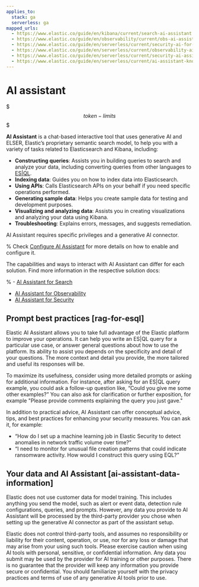 ```yaml
---
applies_to:
  stack: ga
  serverless: ga
mapped_urls:
  - https://www.elastic.co/guide/en/kibana/current/search-ai-assistant.html
  - https://www.elastic.co/guide/en/observability/current/obs-ai-assistant.html
  - https://www.elastic.co/guide/en/serverless/current/security-ai-for-security.html
  - https://www.elastic.co/guide/en/serverless/current/observability-ai-assistant.html
  - https://www.elastic.co/guide/en/serverless/current/security-ai-assistant.html
  - https://www.elastic.co/guide/en/serverless/current/ai-assistant-knowledge-base.html
---
```


# AI assistant

$$$token-limits$$$

**AI Assistant** is a chat-based interactive tool that uses generative AI and ELSER, Elastic’s proprietary semantic search model, to help you with a variety of tasks related to Elasticsearch and Kibana, including:

- **Constructing queries**: Assists you in building queries to search and analyze your data, including converting queries from other languages to [ES|QL](query-filter/languages/esql-rest.md).
- **Indexing data**: Guides you on how to index data into Elasticsearch.
- **Using APIs**: Calls Elasticsearch APIs on your behalf if you need specific operations performed.
- **Generating sample data**: Helps you create sample data for testing and development purposes.
- **Visualizing and analyzing data**: Assists you in creating visualizations and analyzing your data using Kibana.
- **Troubleshooting**: Explains errors, messages, and suggests remediation.

AI Assistant requires specific privileges and a generative AI connector. 

% Check [Configure AI Assistant](../deploy-manage/) for more details on how to enable and configure it.

The capabilities and ways to interact with AI Assistant can differ for each solution. Find more information in the respective solution docs:

% - [AI Assistant for Search](../solutions/search/)
- [AI Assistant for Observability](../solutions/observability/observability-ai-assistant.md)
- [AI Assistant for Security](../solutions/security/ai/ai-assistant.md)

## Prompt best practices [rag-for-esql]
Elastic AI Assistant allows you to take full advantage of the Elastic platform to improve your operations. It can help you write an ES|QL query for a particular use case, or answer general questions about how to use the platform. Its ability to assist you depends on the specificity and detail of your questions. The more context and detail you provide, the more tailored and useful its responses will be.

To maximize its usefulness, consider using more detailed prompts or asking for additional information. For instance, after asking for an ES|QL query example, you could ask a follow-up question like, “Could you give me some other examples?” You can also ask for clarification or further exposition, for example "Please provide comments explaining the query you just gave."

In addition to practical advice, AI Assistant can offer conceptual advice, tips, and best practices for enhancing your security measures. You can ask it, for example:

- “How do I set up a machine learning job in Elastic Security to detect anomalies in network traffic volume over time?”
- “I need to monitor for unusual file creation patterns that could indicate ransomware activity. How would I construct this query using EQL?”

## Your data and AI Assistant [ai-assistant-data-information]
Elastic does not use customer data for model training. This includes anything you send the model, such as alert or event data, detection rule configurations, queries, and prompts. However, any data you provide to AI Assistant will be processed by the third-party provider you chose when setting up the generative AI connector as part of the assistant setup.

Elastic does not control third-party tools, and assumes no responsibility or liability for their content, operation, or use, nor for any loss or damage that may arise from your using such tools. Please exercise caution when using AI tools with personal, sensitive, or confidential information. Any data you submit may be used by the provider for AI training or other purposes. There is no guarantee that the provider will keep any information you provide secure or confidential. You should familiarize yourself with the privacy practices and terms of use of any generative AI tools prior to use.
